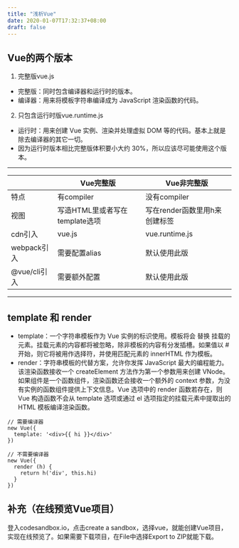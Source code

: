 ```yaml
---
title: "浅析Vue"
date: 2020-01-07T17:32:37+08:00
draft: false
---
```


## Vue的两个版本
1. 完整版vue.js 
* 完整版：同时包含编译器和运行时的版本。
* 编译器：用来将模板字符串编译成为 JavaScript 渲染函数的代码。
2. 只包含运行时版vue.runtime.js
* 运行时：用来创建 Vue 实例、渲染并处理虚拟 DOM 等的代码。基本上就是除去编译器的其它一切。
* 因为运行时版本相比完整版体积要小大约 30%，所以应该尽可能使用这个版本。

***
|              | Vue完整版                      | Vue非完整版                   |
| ------------ | ------------------------------ | ----------------------------- |
| 特点         | 有compiler                     | 没有compiler                  |
| 视图         | 写造HTML里或者写在template选项 | 写在render函数里用h来创建标签 |
| cdn引入      | vue.js                         | vue.runtime.js                |
| webpack引入  | 需要配置alias                  | 默认使用此版                  |
| @vue/cli引入 | 需要额外配置                   | 默认使用此版                  |
***

## template 和 render

* template：一个字符串模板作为 Vue 实例的标识使用。模板将会 替换 挂载的元素。挂载元素的内容都将被忽略，除非模板的内容有分发插槽。如果值以 # 开始，则它将被用作选择符，并使用匹配元素的 innerHTML 作为模板。
* render：字符串模板的代替方案，允许你发挥 JavaScript 最大的编程能力。该渲染函数接收一个 createElement 方法作为第一个参数用来创建 VNode。如果组件是一个函数组件，渲染函数还会接收一个额外的 context 参数，为没有实例的函数组件提供上下文信息。Vue 选项中的 render 函数若存在，则 Vue 构造函数不会从 template 选项或通过 el 选项指定的挂载元素中提取出的 HTML 模板编译渲染函数。

```
// 需要编译器
new Vue({
  template: '<div>{{ hi }}</div>'
})

// 不需要编译器
new Vue({
  render (h) {
    return h('div', this.hi)
  }
})
```

## 补充（在线预览Vue项目）

登入codesandbox.io，点击create a sandbox，选择vue，就能创建Vue项目，实现在线预览了。如果需要下载项目，在File中选择Export to ZIP就能下载。
